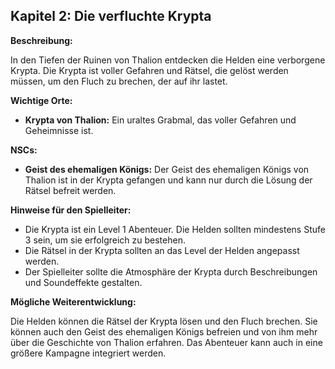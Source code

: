## Kapitel 2: Die verfluchte Krypta

**Beschreibung:**

In den Tiefen der Ruinen von Thalion entdecken die Helden eine verborgene Krypta. Die Krypta ist voller Gefahren und Rätsel, die gelöst werden müssen, um den Fluch zu brechen, der auf ihr lastet.

**Wichtige Orte:**

* **Krypta von Thalion:** Ein uraltes Grabmal, das voller Gefahren und Geheimnisse ist.

**NSCs:**

* **Geist des ehemaligen Königs:** Der Geist des ehemaligen Königs von Thalion ist in der Krypta gefangen und kann nur durch die Lösung der Rätsel befreit werden.

**Hinweise für den Spielleiter:**

* Die Krypta ist ein Level 1 Abenteuer. Die Helden sollten mindestens Stufe 3 sein, um sie erfolgreich zu bestehen.
* Die Rätsel in der Krypta sollten an das Level der Helden angepasst werden.
* Der Spielleiter sollte die Atmosphäre der Krypta durch Beschreibungen und Soundeffekte gestalten.

**Mögliche Weiterentwicklung:**

Die Helden können die Rätsel der Krypta lösen und den Fluch brechen. Sie können auch den Geist des ehemaligen Königs befreien und von ihm mehr über die Geschichte von Thalion erfahren. Das Abenteuer kann auch in eine größere Kampagne integriert werden.
